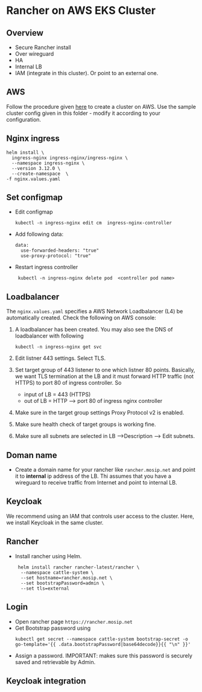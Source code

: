 # Rancher on AWS EKS Cluster

## Overview
* Secure Rancher install
* Over wireguard
* HA
* Internal LB
* IAM (integrate in this cluster). Or point to an external one.

## AWS
Follow the procedure given [here](../../cluster/aws/README.md) to create a cluster on AWS.  Use the sample cluster config given in this folder - modify it according to your configuration.

## Nginx ingress

```
helm install \                               
  ingress-nginx ingress-nginx/ingress-nginx \
  --namespace ingress-nginx \
  --version 3.12.0 \
  --create-namespace  \
-f nginx.values.yaml
```

## Set configmap 
* Edit configmap
    ```
    kubectl -n ingress-nginx edit cm  ingress-nginx-controller
    ```
* Add following data:
    ```
    data:
      use-forwarded-headers: "true"
      use-proxy-protocol: "true"
    ```
* Restart ingress controller
    ```
     kubectl -n ingress-nginx delete pod  <controller pod name> 
    ```

## Loadbalancer
The `nginx.values.yaml` specifies a AWS Network Loadbalancer (L4) be automatically created.  Check the following on AWS console:

1. A loadbalancer has been created. You may also see the DNS of loadbalancer with following
    ```
    kubectl -n ingress-nginx get svc
    ```
1. Edit listner 443 settings.  Select TLS. 
1. Set target group of 443 listener to one which listner 80 points.  Basically, we want TLS termination at the LB and it must forward HTTP traffic (not HTTPS) to port 80 of ingress controller.  So 

    * input of LB = 443 (HTTPS)
    * out of LB = HTTP --> port 80 of ingress nginx controller
1. Make sure in the target group settings Proxy Protocol v2 is enabled.
1. Make sure health check of target groups is working fine.
1. Make sure all subnets are selected in LB -->Description --> Edit subnets.

## Doman name
* Create a domain name for your rancher like `rancher.mosip.net` and point it to **internal** ip address of the LB.  Thi assumes that you have a wireguard to receive traffic from Internet and point to internal LB. 

## Keycloak
We recommend using an IAM that controls user access to the cluster.  Here, we install Keycloak in the same cluster.

## Rancher
* Install rancher using Helm.
    ```
     helm install rancher rancher-latest/rancher \
      --namespace cattle-system \
      --set hostname=rancher.mosip.net \
      --set bootstrapPassword=admin \
      --set tls=external
    ```
## Login 
* Open rancher page `https://rancher.mosip.net`
* Get Bootstrap password using
    ```
    kubectl get secret --namespace cattle-system bootstrap-secret -o go-template='{{ .data.bootstrapPassword|base64decode}}{{ "\n" }}'
    ```
* Assign a password.  IMPORTANT: makes sure this password is securely saved and retrievable by Admin.

## Keycloak integration
